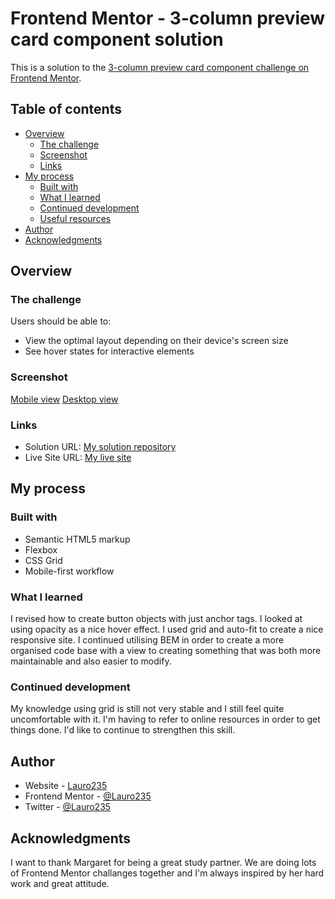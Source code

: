 # Frontend Mentor - 3-column preview card component solution

This is a solution to the [3-column preview card component challenge on Frontend Mentor](https://www.frontendmentor.io/challenges/3column-preview-card-component-pH92eAR2-).

## Table of contents

- [Overview](#overview)
  - [The challenge](#the-challenge)
  - [Screenshot](#screenshot)
  - [Links](#links)
- [My process](#my-process)
  - [Built with](#built-with)
  - [What I learned](#what-i-learned)
  - [Continued development](#continued-development)
  - [Useful resources](#useful-resources)
- [Author](#author)
- [Acknowledgments](#acknowledgments)

## Overview

### The challenge

Users should be able to:

- View the optimal layout depending on their device's screen size
- See hover states for interactive elements

### Screenshot

[Mobile view](screenshots/three-col-mobile.png)
[Desktop view](screenshots/three-col-desktop.png)

### Links

- Solution URL: [My solution repository](https://github.com/Lauro235/6.three-column-card)
- Live Site URL: [My live site](https://lauro235.github.io/6.three-column-card/)

## My process

### Built with

- Semantic HTML5 markup
- Flexbox
- CSS Grid
- Mobile-first workflow

### What I learned

I revised how to create button objects with just anchor tags. I looked at using opacity as a nice hover effect. I used grid and auto-fit to create a nice responsive site. I continued utilising BEM in order to create a more organised code base with a view to creating something that was both more maintainable and also easier to modify.

### Continued development

My knowledge using grid is still not very stable and I still feel quite uncomfortable with it. I'm having to refer to online resources in order to get things done. I'd like to continue to strengthen this skill.

## Author

- Website - [Lauro235](https://www.hellouniverse.stream)
- Frontend Mentor - [@Lauro235](https://www.frontendmentor.io/profile/Lauro235)
- Twitter - [@Lauro235](https://www.twitter.com/Lauro235)

## Acknowledgments

I want to thank Margaret for being a great study partner. We are doing lots of Frontend Mentor challanges together and I'm always inspired by her hard work and great attitude.
